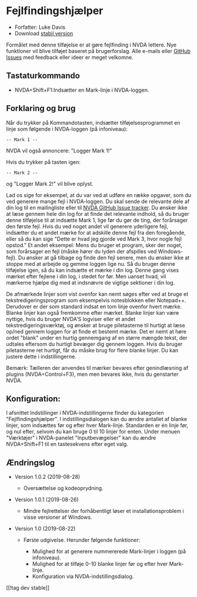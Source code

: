 # Fejlfindingshjælper #

* Forfatter: Luke Davis
* Download [stabil version][1]

Formålet med denne tilføjelse er at gøre fejlfinding i NVDA lettere.  Nye
funktioner vil blive tilføjet baseret på brugerforslag. Alle e-mails eller
[GitHub Issues](https:/github.com/xltechie/debughelper) med feedback eller
ideer er meget velkomne.

## Tastaturkommando

* NVDA+Shift+F1:Indsætter en Mark-linje i NVDA-loggen.

## Forklaring og brug

Når du trykker på Kommandotasten, indsætter tilføjelsesprogrammet en linje
som følgende i NVDA-loggen (på infoniveau):

``` -- Mark 1 -- ```

NVDA vil også annoncere: "Logger Mark 1!"

Hvis du trykker på tasten igen:

``` -- Mark 2 -- ```

og "Logger Mark 2!" vil blive oplyst.

Lad os sige for eksempel, at du var ved at udføre en række opgaver, som du
ved generere mange fejl i NVDA-loggen. Du skal sende de relevante dele af
din log til en mailingliste eller til [NVDA GitHub Issue
tracker](https:/github.com/nvaccess/NVDA/Issues). Du ønsker ikke at læse
gennem hele din log for at finde det relevante indhold, så du bruger denne
tilføjelse til at indsætte Mark 1, lige før du gør de ting, der forårsager
den første fejl. Hvis du ved noget andet vil generere yderligere fejl,
indsætter du et andet mærke for at adskille denne fejl fra den foregående,
eller så du kan sige "Dette er hvad jeg gjorde ved Mark 3, hvor nogle fejl
opstod." Et andet eksempel: Mens du bruger et program, sker der noget, som
forårsager en fejl (måske hører du lyden der afspilles ved Windows-fejl). Du
ønsker at gå tilbage og finde den fejl senere, men du ønsker ikke at stoppe
med at arbejde og gemme loggen lige nu. Så du bruger denne tilføjelse igen,
så du kan indsætte et mærke i din log. Denne gang vises mærket efter fejlene
i din log, i stedet for før. Men uanset hvad, vil mærkerne hjælpe dig med at
indsnævre de vigtige sektioner i din log.

De afmærkede linjer som vist ovenfor kan nemt søges efter ved at bruge et
tekstredigeringsprogram som eksempelvis notesblokken eller
Notepad++. Derudover er der som standard indsat en tom linje ovenfor hvert
mærke. Blanke linjer kan også fremkomme efter mærket. Blanke linjer kan være
nyttige, hvis du bruger NVDA'S logviser eller et andet
tekstredigeringsværktøj, og ønsker at bruge piletasterne til hurtigt at læse
op/ned gennem loggen for at finde et bestemt mærke. Det er nemt at høre
ordet "blank" under en hurtig gennemgang af en større mængde tekst, der
udtales eftersom du hurtigt bevæger dig gennem loggen. Hvis du bruger
piletasterne ret hurtigt, får du måske brug for flere blanke linjer. Du kan
justere dette i indstillingerne.

Bemærk: Tælleren der anvendes til mærker bevares efter genindlæsning af
plugins (NVDA+Control+F3), men men bevares ikke, hvis du genstarter NVDA.

## Konfiguration:

I afsnittet Indstillinger i NVDA-indstillingerne finder du kategorien
"Fejlfindingshjælper". I indstillingsdialogen kan du ændre antallet af
blanke linjer, som indsættes før og efter hver Mark-linje. Standarden er én
linje før, og nul efter, selvom du kan bruge 0 til 10 linjer for enten.
Under menuen "Værktøjer" i NVDA-panelet "Inputbevægelser" kan du ændre
NVDA+Shift+F1 til en tastesekvens efter eget valg.

## Ændringslog

* Version 1.0.2 (2019-08-28)

    - Oversættelse og kodeoprydning.

* Version 1.0.1 (2019-08-26)

    - Mindre fejlrettelser der forhåbentligt løser et installationsproblem i
      visse versioner af Windows.

* Version 1.0 (2019-08-22)

    - Første udgivelse. Herunder følgende funktioner:

        + Mulighed for at generere nummererede Mark-linjer i loggen (på
          infoniveau).
        + Mulighed for at tilføje 0-10 blanke linjer før og efter hver
          Mark-linje.
        + Konfiguration via NVDA-indstillingsdialog.

[[!tag dev stable]]

[1]: https://addons.nvda-project.org/files/get.php?file=debughelper
